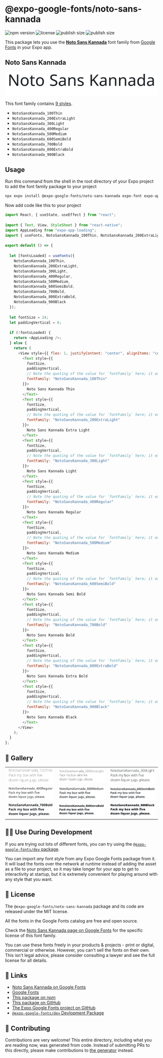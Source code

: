 # @expo-google-fonts/noto-sans-kannada

![npm version](https://flat.badgen.net/npm/v/@expo-google-fonts/noto-sans-kannada)
![license](https://flat.badgen.net/github/license/expo/google-fonts)
![publish size](https://flat.badgen.net/packagephobia/install/@expo-google-fonts/noto-sans-kannada)
![publish size](https://flat.badgen.net/packagephobia/publish/@expo-google-fonts/noto-sans-kannada)

This package lets you use the [**Noto Sans Kannada**](https://fonts.google.com/specimen/Noto+Sans+Kannada) font family from [Google Fonts](https://fonts.google.com/) in your Expo app.

## Noto Sans Kannada

![Noto Sans Kannada](./font-family.png)

This font family contains [9 styles](#-gallery).

- `NotoSansKannada_100Thin`
- `NotoSansKannada_200ExtraLight`
- `NotoSansKannada_300Light`
- `NotoSansKannada_400Regular`
- `NotoSansKannada_500Medium`
- `NotoSansKannada_600SemiBold`
- `NotoSansKannada_700Bold`
- `NotoSansKannada_800ExtraBold`
- `NotoSansKannada_900Black`

## Usage

Run this command from the shell in the root directory of your Expo project to add the font family package to your project

```sh
npx expo install @expo-google-fonts/noto-sans-kannada expo-font expo-app-loading
```

Now add code like this to your project

```js
import React, { useState, useEffect } from "react";

import { Text, View, StyleSheet } from "react-native";
import AppLoading from "expo-app-loading";
import { useFonts, NotoSansKannada_100Thin, NotoSansKannada_200ExtraLight, NotoSansKannada_300Light, NotoSansKannada_400Regular, NotoSansKannada_500Medium, NotoSansKannada_600SemiBold, NotoSansKannada_700Bold, NotoSansKannada_800ExtraBold, NotoSansKannada_900Black } from '@expo-google-fonts/noto-sans-kannada';

export default () => {

  let [fontsLoaded] = useFonts({
    NotoSansKannada_100Thin, 
    NotoSansKannada_200ExtraLight, 
    NotoSansKannada_300Light, 
    NotoSansKannada_400Regular, 
    NotoSansKannada_500Medium, 
    NotoSansKannada_600SemiBold, 
    NotoSansKannada_700Bold, 
    NotoSansKannada_800ExtraBold, 
    NotoSansKannada_900Black
  });

  let fontSize = 24;
  let paddingVertical = 6;

  if (!fontsLoaded) {
    return <AppLoading />;
  } else {
    return (
      <View style={{ flex: 1, justifyContent: "center", alignItems: "center" }}>
        <Text style={{
          fontSize,
          paddingVertical,
          // Note the quoting of the value for `fontFamily` here; it expects a string!
          fontFamily: "NotoSansKannada_100Thin"
        }}>
          Noto Sans Kannada Thin
        </Text>
        <Text style={{
          fontSize,
          paddingVertical,
          // Note the quoting of the value for `fontFamily` here; it expects a string!
          fontFamily: "NotoSansKannada_200ExtraLight"
        }}>
          Noto Sans Kannada Extra Light
        </Text>
        <Text style={{
          fontSize,
          paddingVertical,
          // Note the quoting of the value for `fontFamily` here; it expects a string!
          fontFamily: "NotoSansKannada_300Light"
        }}>
          Noto Sans Kannada Light
        </Text>
        <Text style={{
          fontSize,
          paddingVertical,
          // Note the quoting of the value for `fontFamily` here; it expects a string!
          fontFamily: "NotoSansKannada_400Regular"
        }}>
          Noto Sans Kannada Regular
        </Text>
        <Text style={{
          fontSize,
          paddingVertical,
          // Note the quoting of the value for `fontFamily` here; it expects a string!
          fontFamily: "NotoSansKannada_500Medium"
        }}>
          Noto Sans Kannada Medium
        </Text>
        <Text style={{
          fontSize,
          paddingVertical,
          // Note the quoting of the value for `fontFamily` here; it expects a string!
          fontFamily: "NotoSansKannada_600SemiBold"
        }}>
          Noto Sans Kannada Semi Bold
        </Text>
        <Text style={{
          fontSize,
          paddingVertical,
          // Note the quoting of the value for `fontFamily` here; it expects a string!
          fontFamily: "NotoSansKannada_700Bold"
        }}>
          Noto Sans Kannada Bold
        </Text>
        <Text style={{
          fontSize,
          paddingVertical,
          // Note the quoting of the value for `fontFamily` here; it expects a string!
          fontFamily: "NotoSansKannada_800ExtraBold"
        }}>
          Noto Sans Kannada Extra Bold
        </Text>
        <Text style={{
          fontSize,
          paddingVertical,
          // Note the quoting of the value for `fontFamily` here; it expects a string!
          fontFamily: "NotoSansKannada_900Black"
        }}>
          Noto Sans Kannada Black
        </Text>
      </View>
    );
  }
};
```

## 🔡 Gallery


||||
|-|-|-|
|![NotoSansKannada_100Thin](./NotoSansKannada_100Thin.ttf.png)|![NotoSansKannada_200ExtraLight](./NotoSansKannada_200ExtraLight.ttf.png)|![NotoSansKannada_300Light](./NotoSansKannada_300Light.ttf.png)||
|![NotoSansKannada_400Regular](./NotoSansKannada_400Regular.ttf.png)|![NotoSansKannada_500Medium](./NotoSansKannada_500Medium.ttf.png)|![NotoSansKannada_600SemiBold](./NotoSansKannada_600SemiBold.ttf.png)||
|![NotoSansKannada_700Bold](./NotoSansKannada_700Bold.ttf.png)|![NotoSansKannada_800ExtraBold](./NotoSansKannada_800ExtraBold.ttf.png)|![NotoSansKannada_900Black](./NotoSansKannada_900Black.ttf.png)||


## 👩‍💻 Use During Development

If you are trying out lots of different fonts, you can try using the [`@expo-google-fonts/dev` package](https://github.com/expo/google-fonts/tree/master/font-packages/dev#readme).

You can import _any_ font style from any Expo Google Fonts package from it. It will load the fonts over the network at runtime instead of adding the asset as a file to your project, so it may take longer for your app to get to interactivity at startup, but it is extremely convenient for playing around with any style that you want.


## 📖 License

The `@expo-google-fonts/noto-sans-kannada` package and its code are released under the MIT license.

All the fonts in the Google Fonts catalog are free and open source.

Check the [Noto Sans Kannada page on Google Fonts](https://fonts.google.com/specimen/Noto+Sans+Kannada) for the specific license of this font family.

You can use these fonts freely in your products & projects - print or digital, commercial or otherwise. However, you can't sell the fonts on their own. This isn't legal advice, please consider consulting a lawyer and see the full license for all details.

## 🔗 Links

- [Noto Sans Kannada on Google Fonts](https://fonts.google.com/specimen/Noto+Sans+Kannada)
- [Google Fonts](https://fonts.google.com/)
- [This package on npm](https://www.npmjs.com/package/@expo-google-fonts/noto-sans-kannada)
- [This package on GitHub](https://github.com/expo/google-fonts/tree/master/font-packages/noto-sans-kannada)
- [The Expo Google Fonts project on GitHub](https://github.com/expo/google-fonts)
- [`@expo-google-fonts/dev` Devlopment Package](https://github.com/expo/google-fonts/tree/master/font-packages/dev)

## 🤝 Contributing

Contributions are very welcome! This entire directory, including what you are reading now, was generated from code. Instead of submitting PRs to this directly, please make contributions to [the generator](https://github.com/expo/google-fonts/tree/master/packages/generator) instead.

